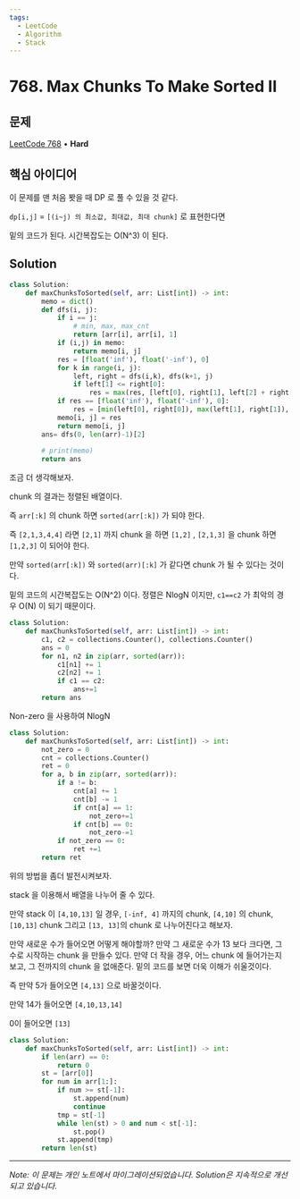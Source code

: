 ```yaml
---
tags:
  - LeetCode
  - Algorithm
  - Stack
---
```


# 768. Max Chunks To Make Sorted II

## 문제

[LeetCode 768](https://leetcode.com/problems/max-chunks-to-make-sorted-ii/) • **Hard**

## 핵심 아이디어

이 문제를 맨 처음 봣을 때 DP 로 풀 수 있을 것 같다.

`dp[i,j]` = `[(i~j) 의 최소값, 최대값, 최대 chunk]` 로 표현한다면

밑의 코드가 된다. 시간복잡도는 O(N^3) 이 된다.

## Solution

```python
class Solution:
    def maxChunksToSorted(self, arr: List[int]) -> int:
        memo = dict()
        def dfs(i, j):
            if i == j:
                # min, max, max_cnt
                return [arr[i], arr[i], 1]
            if (i,j) in memo:
                return memo[i, j]
            res = [float('inf'), float('-inf'), 0]
            for k in range(i, j):
                left, right = dfs(i,k), dfs(k+1, j)
                if left[1] <= right[0]:
                    res = max(res, [left[0], right[1], left[2] + right[2] ], key= lambda x: x[2])
            if res == [float('inf'), float('-inf'), 0]:
                res = [min(left[0], right[0]), max(left[1], right[1]), 1]
            memo[i, j] = res
            return memo[i, j]
        ans= dfs(0, len(arr)-1)[2]
        
        # print(memo)
        return ans
```

  

  

조금 더 생각해보자.

chunk 의 결과는 정렬된 배열이다.

즉 `arr[:k]` 의 chunk 하면 `sorted(arr[:k])` 가 되야 한다.

즉 `[2,1,3,4,4]` 라면 `[2,1]` 까지 chunk 을 하면 `[1,2]` , `[2,1,3]` 을 chunk 하면 `[1,2,3]` 이 되어야 한다.

만약 `sorted(arr[:k])` 와 `sorted(arr)[:k]` 가 같다면 chunk 가 될 수 있다는 것이다.

밑의 코드의 시간복잡도는 O(N^2) 이다. 정렬은 NlogN 이지만, `c1==c2` 가 최악의 경우 O(N) 이 되기 때문이다.

```python
class Solution:
    def maxChunksToSorted(self, arr: List[int]) -> int:
        c1, c2 = collections.Counter(), collections.Counter()
        ans = 0
        for n1, n2 in zip(arr, sorted(arr)):
            c1[n1] += 1
            c2[n2] += 1
            if c1 == c2:
                ans+=1
        return ans
```

Non-zero 을 사용하여 NlogN

```python
class Solution:
    def maxChunksToSorted(self, arr: List[int]) -> int:
        not_zero = 0
        cnt = collections.Counter()
        ret = 0
        for a, b in zip(arr, sorted(arr)):
            if a != b:
                cnt[a] += 1
                cnt[b] -= 1
                if cnt[a] == 1:
                    not_zero+=1
                if cnt[b] == 0:
                    not_zero-=1
            if not_zero == 0:
                ret +=1
        return ret
```

  

위의 방법을 좀더 발전시켜보자.

stack 을 이용해서 배열을 나누어 줄 수 있다.

만약 stack 이 `[4,10,13]` 일 경우, `[-inf, 4]` 까지의 chunk, `[4,10]` 의 chunk, `[10,13]` chunk 그리고 `[13, 13]`의 chunk 로 나누어진다고 해보자.

만약 새로운 수가 들어오면 어떻게 해야할까? 만약 그 새로운 수가 13 보다 크다면, 그 수로 시작하는 chunk 을 만들수 있다. 만약 더 작을 경우, 어느 chunk 에 들어가는지 보고, 그 전까지의 chunk 을 없애준다. 밑의 코드를 보면 더욱 이해가 쉬울것이다.

즉 만약 5가 들어오면 `[4,13]` 으로 바꿀것이다.

만약 14가 들어오면 `[4,10,13,14]`

0이 들어오면 `[13]`

```python
class Solution:
    def maxChunksToSorted(self, arr: List[int]) -> int:
        if len(arr) == 0:
            return 0
        st = [arr[0]]
        for num in arr[1:]:
            if num >= st[-1]:
                st.append(num)
                continue
            tmp = st[-1]
            while len(st) > 0 and num < st[-1]:
                st.pop()
            st.append(tmp)
        return len(st)
```

---

*Note: 이 문제는 개인 노트에서 마이그레이션되었습니다. Solution은 지속적으로 개선되고 있습니다.*
